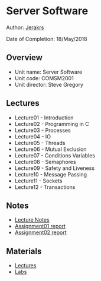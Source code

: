 # Server Software

Author: [Jerakrs](http://jerakrs.com/)

Date of Completion: 18/May/2018


## Overview

* Unit name: Server Software
* Unit code: COMSM2001
* Unit director: Steve Gregory

## Lectures

* Lecture01 - Introduction
* Lecture02 - Programming in C
* Lecture03 - Processes
* Lecture04 - IO
* Lecture05 - Threads
* Lecture06 - Mutual Exclusion
* Lecture07 - Conditions Variables
* Lecture08 - Semaphores
* Lecture09 - Safety and Liveness
* Lecture10 - Message Passing
* Lecture11 - Sockets
* Lecture12 - Transactions

## Notes

* [Lecture Notes](https://github.com/JeraKrs/notes/blob/master/Server%20Software/COMSM2001_Lecture_Notes.pdf)
* [Assignment01 report](https://github.com/JeraKrs/notes/blob/master/Server%20Software/Assignment01/report.txt)
* [Assignment02 report](https://github.com/JeraKrs/notes/blob/master/Server%20Software/Assignment02/report.pdf)

## Materials

* [Lectures](https://drive.google.com/drive/folders/1CGivKogtOZbrXtqHzvnOeYPZ4p-k0S5Q)
* [Labs](https://drive.google.com/drive/folders/1VtYqwSOE8W8B5vScMspgjnzalZXZMzmL)
